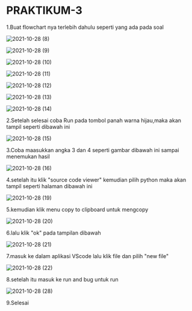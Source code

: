 # PRAKTIKUM-3
1.Buat flowchart nya terlebih dahulu seperti yang ada pada soal

![2021-10-28 (8)](https://user-images.githubusercontent.com/93032281/139259710-16938467-58de-445c-ac8c-603a83070853.png)

![2021-10-28 (9)](https://user-images.githubusercontent.com/93032281/139259812-a27f700f-9fc7-41ab-9e5d-03ed6f2f2f0c.png)

![2021-10-28 (10)](https://user-images.githubusercontent.com/93032281/139259913-06c96d2d-452b-4853-a941-398578fd1a27.png)

![2021-10-28 (11)](https://user-images.githubusercontent.com/93032281/139259972-c9c5ce87-a310-4d92-9849-dbbc17b7515a.png)

![2021-10-28 (12)](https://user-images.githubusercontent.com/93032281/139260028-2fcae890-5ef0-4036-879d-0646dee8a9e3.png)

![2021-10-28 (13)](https://user-images.githubusercontent.com/93032281/139260100-7a20a67e-e9c3-41dd-adc0-dde330835722.png)

![2021-10-28 (14)](https://user-images.githubusercontent.com/93032281/139260170-81cb3048-76be-48c7-9e59-dab808749904.png)

2.Setelah selesai coba Run pada tombol panah warna hijau,maka akan tampil seperti dibawah ini

![2021-10-28 (15)](https://user-images.githubusercontent.com/93032281/139260897-0480e376-843d-4b3c-a67d-e89c165df186.png)

3.Coba maasukkan angka 3 dan 4 seperti gambar dibawah ini sampai menemukan hasil

![2021-10-28 (16)](https://user-images.githubusercontent.com/93032281/139267029-73f3bd04-f466-486d-8696-8cd4c0ffd90c.png)

4.setelah itu klik "source code viewer" kemudian pilih python maka akan tampil seperti halaman dibawah ini

![2021-10-28 (19)](https://user-images.githubusercontent.com/93032281/139267678-ab16dc47-86b9-4b35-be6a-d02030966629.png)

5.kemudian klik menu copy to clipboard untuk mengcopy

![2021-10-28 (20)](https://user-images.githubusercontent.com/93032281/139267887-d611bc3f-4e1c-4d47-979f-0e05a603d67f.png)

6.lalu klik "ok" pada tampilan dibawah

![2021-10-28 (21)](https://user-images.githubusercontent.com/93032281/139268177-917bf436-bdf9-4197-b3de-75c6fe89365b.png)

7.masuk ke dalam aplikasi VScode lalu klik file dan pilih "new file"

![2021-10-28 (22)](https://user-images.githubusercontent.com/93032281/139268775-11a63cad-b6be-4246-8559-95a818a11550.png)

8.setelah itu masuk ke run and bug untuk run

![2021-10-28 (28)](https://user-images.githubusercontent.com/93032281/139274458-e85bf897-cf77-4d1b-a244-d05e4c6b9a76.png)

9.Selesai















